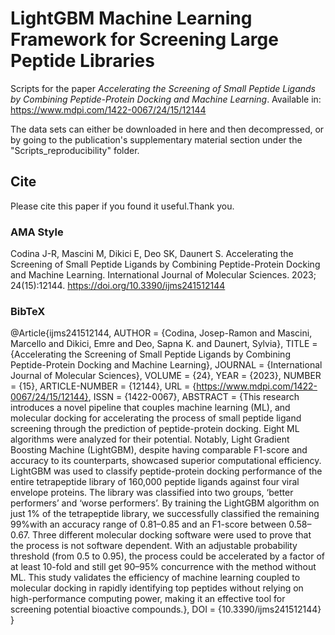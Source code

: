 # LightGBM Machine Learning Framework for Screening Large Peptide Libraries
Scripts for the paper *Accelerating the Screening of Small Peptide Ligands by Combining Peptide-Protein Docking and Machine Learning*. Available in: 
https://www.mdpi.com/1422-0067/24/15/12144

The data sets can either be downloaded in here and then decompressed, or by going to the publication's supplementary material section under the "Scripts_reproducibility" folder.


## Cite
Please cite this paper if you found it useful.Thank you. 


### AMA Style

Codina J-R, Mascini M, Dikici E, Deo SK, Daunert S. Accelerating the Screening of Small Peptide Ligands by Combining Peptide-Protein Docking and Machine Learning. International Journal of Molecular Sciences. 2023; 24(15):12144. https://doi.org/10.3390/ijms241512144


### BibTeX

@Article{ijms241512144,
AUTHOR = {Codina, Josep-Ramon and Mascini, Marcello and Dikici, Emre and Deo, Sapna K. and Daunert, Sylvia},
TITLE = {Accelerating the Screening of Small Peptide Ligands by Combining Peptide-Protein Docking and Machine Learning},
JOURNAL = {International Journal of Molecular Sciences},
VOLUME = {24},
YEAR = {2023},
NUMBER = {15},
ARTICLE-NUMBER = {12144},
URL = {https://www.mdpi.com/1422-0067/24/15/12144},
ISSN = {1422-0067},
ABSTRACT = {This research introduces a novel pipeline that couples machine learning (ML), and molecular docking for accelerating the process of small peptide ligand screening through the prediction of peptide-protein docking. Eight ML algorithms were analyzed for their potential. Notably, Light Gradient Boosting Machine (LightGBM), despite having comparable F1-score and accuracy to its counterparts, showcased superior computational efficiency. LightGBM was used to classify peptide-protein docking performance of the entire tetrapeptide library of 160,000 peptide ligands against four viral envelope proteins. The library was classified into two groups, &lsquo;better performers&rsquo; and &lsquo;worse performers&rsquo;. By training the LightGBM algorithm on just 1% of the tetrapeptide library, we successfully classified the remaining 99%with an accuracy range of 0.81&ndash;0.85 and an F1-score between 0.58&ndash;0.67. Three different molecular docking software were used to prove that the process is not software dependent. With an adjustable probability threshold (from 0.5 to 0.95), the process could be accelerated by a factor of at least 10-fold and still get 90&ndash;95% concurrence with the method without ML. This study validates the efficiency of machine learning coupled to molecular docking in rapidly identifying top peptides without relying on high-performance computing power, making it an effective tool for screening potential bioactive compounds.},
DOI = {10.3390/ijms241512144}
}

